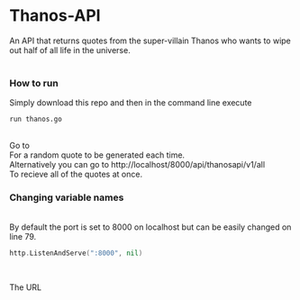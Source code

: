 # Thanos-API
An API that returns quotes from the super-villain Thanos who wants to wipe out half of all life in the universe.
<br><br>
<h3>How to run</h3>
Simply download this repo and then in the command line execute 
<br>

```
run thanos.go
```

<br>
Go to <http://localhost/8000/api/thanosapi/v1>
<br>
For a random quote to be generated each time.
<br>
Alternatively you can go to http://localhost/8000/api/thanosapi/v1/all
<br>
To recieve all of the quotes at once.
<br>
<h3>Changing variable names</h3>
<br>
By default the port is set to 8000 on localhost but can be easily changed on line 79.
<br>

```go
http.ListenAndServe(":8000", nil)
```

<br>

The URL
